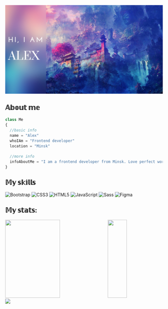 <img src="https://github.com/exalaolir/exalaolir/blob/main/assets/start_img.png">

## 𝔸𝕓𝕠𝕦𝕥 𝕞𝕖
```js
class Me
{
  //basic info
  name = "Alex"
  whoIAm = "Frontend developer"
  location = "Minsk"

  //more info
  infoAboutMe = "I am a frontend developer from Minsk. Love perfect work and coffee))"
}
```

## 𝕄𝕪 𝕤𝕜𝕚𝕝𝕝𝕤

![Bootstrap](https://img.shields.io/badge/bootstrap-%238511FA.svg?style=for-the-badge&logo=bootstrap&logoColor=white)
![CSS3](https://img.shields.io/badge/css3-%231572B6.svg?style=for-the-badge&logo=css3&logoColor=white)
![HTML5](https://img.shields.io/badge/html5-%23E34F26.svg?style=for-the-badge&logo=html5&logoColor=white)
![JavaScript](https://img.shields.io/badge/javascript-%23323330.svg?style=for-the-badge&logo=javascript&logoColor=%23F7DF1E)
![Sass](https://img.shields.io/badge/Sass-CC6699?style=for-the-badge&logo=sass&logoColor=white)
![Figma](https://img.shields.io/badge/Figma-F24E1E?style=for-the-badge&logo=figma&logoColor=white)

## 𝕄𝕪 𝕤𝕥𝕒𝕥𝕤:
<div>
  <img src="https://github-readme-stats.vercel.app/api?username=exalaolir&show_icons=true&theme=synthwave&count_private" width="59%" height="250">
  <img src="https://github-readme-stats.vercel.app/api/top-langs/?username=exalaolir&layout=normal&bg_color=2b213a&hide_title=true&text_color=e2e9ec&langs_count=4" width="35%" height="250" align="right">
</div>
<div>
  <img src="https://github-readme-activity-graph.vercel.app/graph?username=exalaolir&theme=rogue&radius=10&title_color=e2e9ec&color=e2e9ec&bg_color=2b213a&count_private">
</div>
